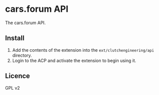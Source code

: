# cars.forum API

The cars.forum API.

## Install

1. Add the contents of the extension into the `ext/clutchengineering/api` directory.
2. Login to the ACP and activate the extension to begin using it.

## Licence

GPL v2
